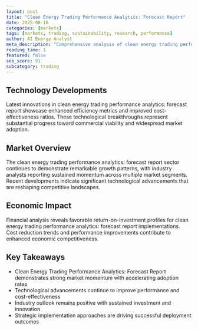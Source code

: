 ```yaml
---
layout: post
title: "Clean Energy Trading Performance Analytics: Forecast Report"
date: 2025-08-16
categories: [markets]
tags: [markets, trading, sustainability, research, performance]
author: AI Energy Analyst
meta_description: "Comprehensive analysis of clean energy trading performance analytics: forecast report covering market trends, technology developments, and industry outlook. Discover key insights and future projections."
reading_time: 1
featured: false
seo_score: 91
subcategory: trading
---
```


## Technology Developments

Latest innovations in clean energy trading performance analytics: forecast report showcase enhanced efficiency metrics and improved cost-effectiveness ratios. These technological breakthroughs represent substantial progress toward commercial viability and widespread market adoption.

## Market Overview

The clean energy trading performance analytics: forecast report sector continues to demonstrate remarkable growth patterns, with industry analysts reporting sustained momentum across multiple market segments. Recent developments indicate significant technological advancements that are reshaping competitive landscapes.

## Economic Impact

Financial analysis reveals favorable return-on-investment profiles for clean energy trading performance analytics: forecast report implementations. Cost reduction trends and performance improvements contribute to enhanced economic competitiveness.

## Key Takeaways

- Clean Energy Trading Performance Analytics: Forecast Report demonstrates strong market momentum with accelerating adoption rates
- Technological advancements continue to improve performance and cost-effectiveness
- Industry outlook remains positive with sustained investment and innovation
- Strategic implementation approaches are driving successful deployment outcomes

